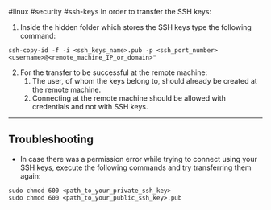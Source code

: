 #linux #security #ssh-keys 
In order to transfer the SSH keys:
1. Inside the hidden folder which stores the SSH keys type the following command:
```
ssh-copy-id -f -i <ssh_keys_name>.pub -p <ssh_port_number> <username>@<remote_machine_IP_or_domain>"
```
2. For the transfer to be successful at the remote machine:
	1. The user, of whom the keys belong to, should already be created at the remote machine.
	2. Connecting at the remote machine should be allowed with credentials and not with SSH keys.

- - -

## Troubleshooting
* In case there was a permission error while trying to connect using your SSH keys, execute the following commands and try transferring them again:
```
sudo chmod 600 <path_to_your_private_ssh_key>
sudo chmod 600 <path_to_your_public_ssh_key>.pub
```